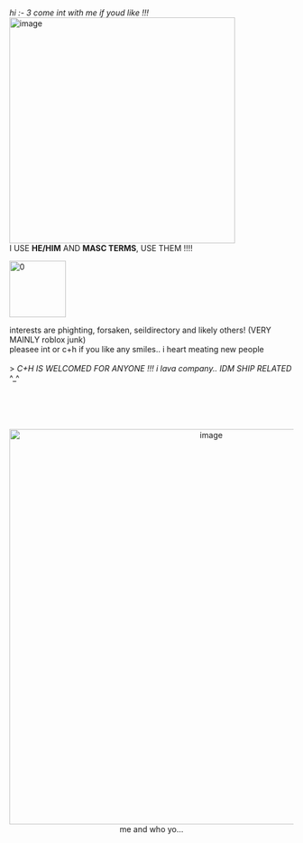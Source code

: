 <div align="left">
<br>

_hi :- 3 come int with me if youd like !!!_
<img width="400" height="400" alt="image" src="https://github.com/user-attachments/assets/f48b0d7e-afed-45ff-8be3-6b7079bff7ea" />
<br>I USE **HE/HIM** AND **MASC TERMS**, USE THEM  !!!!<br>

<img width="100" height="100" alt="0" src="https://github.com/user-attachments/assets/19ecec75-e3da-4fd5-8411-2d64df98d01a" />

 interests are phighting, forsaken, seildirectory and likely others! (VERY MAINLY roblox junk) <br>pleasee int or c+h if you like any smiles.. i heart meating new people<br><br> > _C+H IS WELCOMED FOR ANYONE !!! i lava company.. IDM SHIP RELATED_ ^_^
<div align="center">
  
<br><br><br><br><img width="700" height="700" alt="image" src="https://github.com/user-attachments/assets/2b0d805b-fe27-4f91-ae1c-6507fc5c7dd2" /><br>me and who yo...


